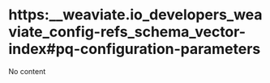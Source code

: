 # https:\_\_weaviate.io_developers_weaviate_config-refs_schema_vector-index#pq-configuration-parameters

No content
